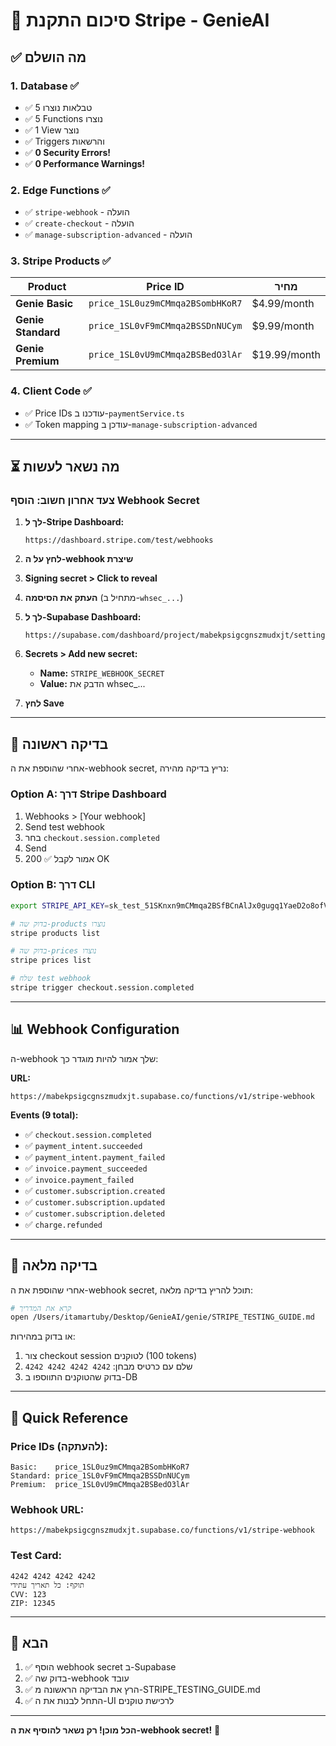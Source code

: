 # 🎉 סיכום התקנת Stripe - GenieAI

## ✅ מה הושלם

### 1. Database ✅
- ✅ 5 טבלאות נוצרו
- ✅ 5 Functions נוצרו
- ✅ 1 View נוצר
- ✅ Triggers והרשאות
- ✅ **0 Security Errors!**
- ✅ **0 Performance Warnings!**

### 2. Edge Functions ✅
- ✅ `stripe-webhook` - הועלה
- ✅ `create-checkout` - הועלה
- ✅ `manage-subscription-advanced` - הועלה

### 3. Stripe Products ✅

| Product | Price ID | מחיר |
|---------|----------|------|
| **Genie Basic** | `price_1SL0uz9mCMmqa2BSombHKoR7` | $4.99/month |
| **Genie Standard** | `price_1SL0vF9mCMmqa2BSSDnNUCym` | $9.99/month |
| **Genie Premium** | `price_1SL0vU9mCMmqa2BSBedO3lAr` | $19.99/month |

### 4. Client Code ✅
- ✅ Price IDs עודכנו ב-`paymentService.ts`
- ✅ Token mapping עודכן ב-`manage-subscription-advanced`

---

## ⏳ מה נשאר לעשות

### צעד אחרון חשוב: הוסף Webhook Secret

1. **לך ל-Stripe Dashboard:**
   ```
   https://dashboard.stripe.com/test/webhooks
   ```

2. **לחץ על ה-webhook שיצרת**

3. **Signing secret > Click to reveal**

4. **העתק את הסיסמה** (מתחיל ב-`whsec_...`)

5. **לך ל-Supabase Dashboard:**
   ```
   https://supabase.com/dashboard/project/mabekpsigcgnszmudxjt/settings/functions
   ```

6. **Secrets > Add new secret:**
   - **Name:** `STRIPE_WEBHOOK_SECRET`
   - **Value:** הדבק את whsec_...

7. **לחץ Save**

---

## 🧪 בדיקה ראשונה

אחרי שהוספת את ה-webhook secret, נריץ בדיקה מהירה:

### Option A: דרך Stripe Dashboard
1. Webhooks > [Your webhook]
2. Send test webhook
3. בחר `checkout.session.completed`
4. Send
5. אמור לקבל ✅ 200 OK

### Option B: דרך CLI

```bash
export STRIPE_API_KEY=sk_test_51SKnxn9mCMmqa2BSfBCnAlJx0gugq1YaeD2o8ofVBNKbZtxmHoP2mIMJrfoTKIbG3dZUWloVwKZWJfF6PzeptJwF0089UdDLZ3

# בדוק שה-products נוצרו
stripe products list

# בדוק שה-prices נוצרו
stripe prices list

# שלח test webhook
stripe trigger checkout.session.completed
```

---

## 📊 Webhook Configuration

ה-webhook שלך אמור להיות מוגדר כך:

**URL:**
```
https://mabekpsigcgnszmudxjt.supabase.co/functions/v1/stripe-webhook
```

**Events (9 total):**
- ✅ `checkout.session.completed`
- ✅ `payment_intent.succeeded`
- ✅ `payment_intent.payment_failed`
- ✅ `invoice.payment_succeeded`
- ✅ `invoice.payment_failed`
- ✅ `customer.subscription.created`
- ✅ `customer.subscription.updated`
- ✅ `customer.subscription.deleted`
- ✅ `charge.refunded`

---

## 🎯 בדיקה מלאה

אחרי שהוספת את ה-webhook secret, תוכל להריץ בדיקה מלאה:

```bash
# קרא את המדריך
open /Users/itamartuby/Desktop/GenieAI/genie/STRIPE_TESTING_GUIDE.md
```

או בדוק במהירות:

1. צור checkout session לטוקנים (100 tokens)
2. שלם עם כרטיס מבחן: `4242 4242 4242 4242`
3. בדוק שהטוקנים התווספו ב-DB

---

## 📝 Quick Reference

### Price IDs (להעתקה):
```
Basic:    price_1SL0uz9mCMmqa2BSombHKoR7
Standard: price_1SL0vF9mCMmqa2BSSDnNUCym
Premium:  price_1SL0vU9mCMmqa2BSBedO3lAr
```

### Webhook URL:
```
https://mabekpsigcgnszmudxjt.supabase.co/functions/v1/stripe-webhook
```

### Test Card:
```
4242 4242 4242 4242
תוקף: כל תאריך עתידי
CVV: 123
ZIP: 12345
```

---

## 🚀 הבא

1. ✅ הוסף webhook secret ב-Supabase
2. ✅ בדוק שה-webhook עובד
3. ✅ הרץ את הבדיקה הראשונה מ-STRIPE_TESTING_GUIDE.md
4. ✅ התחל לבנות את ה-UI לרכישת טוקנים

---

**הכל מוכן! רק נשאר להוסיף את ה-webhook secret!** 🎊





